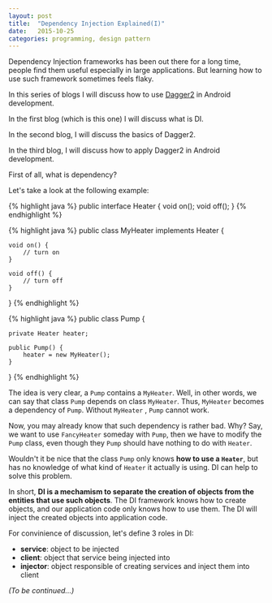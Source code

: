 ```yaml
---
layout: post
title:  "Dependency Injection Explained(I)"
date:   2015-10-25
categories: programming, design pattern
---
```


Dependency Injection frameworks has been out there for a long time, people find them useful especially in large applications.
But learning how to use such framework sometimes feels flaky.

In this series of blogs I will discuss how to use [Dagger2](http://google.github.io/dagger/) in Android development.

In the first blog (which is this one) I will discuss what is DI.

In the second blog, I will discuss the basics of Dagger2.

In the third blog, I will discuss how to apply Dagger2 in Android development.

First of all, what is dependency?

Let's take a look at the following example:

{% highlight java %}
public interface Heater {
    void on();
    void off();
}
{% endhighlight %}

{% highlight java %}
public class MyHeater implements Heater {

    void on() {
        // turn on
    }

    void off() {
        // turn off
    }
}
{% endhighlight %}

{% highlight java %}
public class Pump {

    private Heater heater;

    public Pump() {
        heater = new MyHeater();
    }
}
{% endhighlight %}

The idea is very clear, a `Pump` contains a `MyHeater`. Well, in other words, we can say that class
`Pump` depends on class `MyHeater`. Thus, `MyHeater` becomes a dependency of `Pump`. Without `MyHeater`
, `Pump` cannot work.

Now, you may already know that such dependency is rather bad. Why? Say, we want to use `FancyHeater` someday with `Pump`,
then we have to modify the `Pump` class, even though they `Pump` should have nothing to do with `Heater`.

Wouldn't it be nice that the class `Pump` only knows **how to use a `Heater`**, but has no knowledge of what kind of `Heater` it actually is using.
DI can help to solve this problem.

In short, **DI is a mechamism to separate the creation of objects from the entities that use such objects**. The DI framework knows how to create objects,
and our application code only knows how to use them. The DI will inject the created objects into application code.

For convinience of discussion, let's define 3 roles in DI:

* **service**: object to be injected
* **client**: object that service being injected into
* **injector**: object responsible of creating services and inject them into client

*(To be continued...)*
